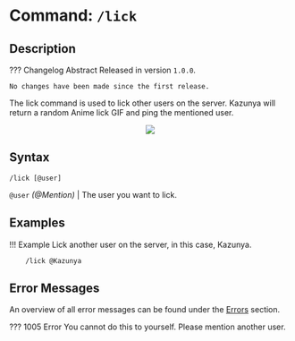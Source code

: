 # **Command:** `/lick`

## **Description**

??? Changelog Abstract
    Released in version `1.0.0`.

    No changes have been made since the first release.

The lick command is used to lick other users on the server. Kazunya will return a random Anime lick GIF and ping the mentioned user.

<p align="center"><img src="https://c.tenor.com/0LMxPQdFBKAAAAAC/nekopara-kiss.gif"></p>

## **Syntax**

    /lick [@user]

`@user` *(<span color="blue">@Mention</span>)* | The user you want to lick.

## **Examples**

!!! Example
    Lick another user on the server, in this case, Kazunya.

        /lick @Kazunya

## **Error Messages**

An overview of all error messages can be found under the <a href="/errors/">Errors</a> section.

??? 1005 Error
    You cannot do this to yourself. Please mention another user.